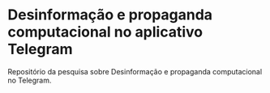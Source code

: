 # Desinformação e propaganda computacional no aplicativo Telegram

Repositório da pesquisa sobre Desinformação e propaganda computacional no Telegram.
